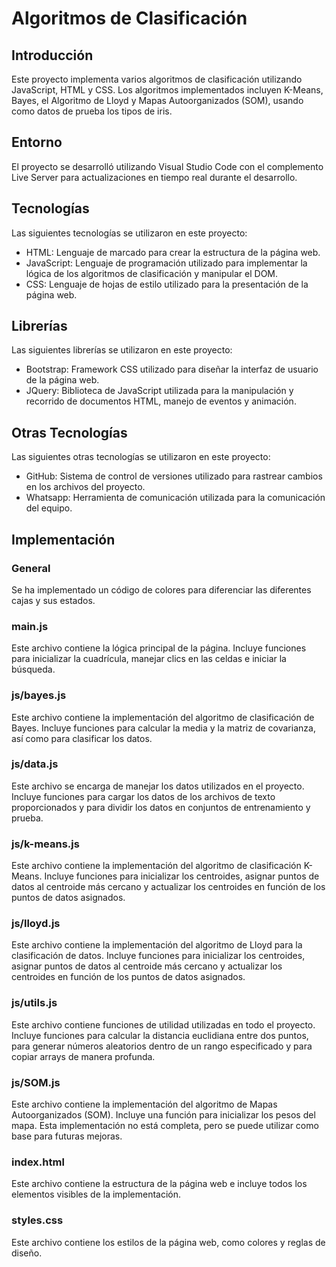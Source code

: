 # Algoritmos de Clasificación
## Introducción
Este proyecto implementa varios algoritmos de clasificación utilizando JavaScript, HTML y CSS. Los algoritmos implementados incluyen K-Means, Bayes, el Algoritmo de Lloyd y Mapas Autoorganizados (SOM), usando como datos de prueba los tipos de iris.

## Entorno
El proyecto se desarrolló utilizando Visual Studio Code con el complemento Live Server para actualizaciones en tiempo real durante el desarrollo.

## Tecnologías
Las siguientes tecnologías se utilizaron en este proyecto:

- HTML: Lenguaje de marcado para crear la estructura de la página web.
- JavaScript: Lenguaje de programación utilizado para implementar la lógica de los algoritmos de clasificación y manipular el DOM.
- CSS: Lenguaje de hojas de estilo utilizado para la presentación de la página web.

## Librerías
Las siguientes librerías se utilizaron en este proyecto:

- Bootstrap: Framework CSS utilizado para diseñar la interfaz de usuario de la página web.
- JQuery: Biblioteca de JavaScript utilizada para la manipulación y recorrido de documentos HTML, manejo de eventos y animación.

## Otras Tecnologías
Las siguientes otras tecnologías se utilizaron en este proyecto:

- GitHub: Sistema de control de versiones utilizado para rastrear cambios en los archivos del proyecto.
- Whatsapp: Herramienta de comunicación utilizada para la comunicación del equipo.

## Implementación
### General
Se ha implementado un código de colores para diferenciar las diferentes cajas y sus estados.

### main.js
Este archivo contiene la lógica principal de la página. Incluye funciones para inicializar la cuadrícula, manejar clics en las celdas e iniciar la búsqueda.

### js/bayes.js
Este archivo contiene la implementación del algoritmo de clasificación de Bayes. Incluye funciones para calcular la media y la matriz de covarianza, así como para clasificar los datos.

### js/data.js
Este archivo se encarga de manejar los datos utilizados en el proyecto. Incluye funciones para cargar los datos de los archivos de texto proporcionados y para dividir los datos en conjuntos de entrenamiento y prueba.

### js/k-means.js
Este archivo contiene la implementación del algoritmo de clasificación K-Means. Incluye funciones para inicializar los centroides, asignar puntos de datos al centroide más cercano y actualizar los centroides en función de los puntos de datos asignados.

### js/lloyd.js
Este archivo contiene la implementación del algoritmo de Lloyd para la clasificación de datos. Incluye funciones para inicializar los centroides, asignar puntos de datos al centroide más cercano y actualizar los centroides en función de los puntos de datos asignados.

### js/utils.js
Este archivo contiene funciones de utilidad utilizadas en todo el proyecto. Incluye funciones para calcular la distancia euclidiana entre dos puntos, para generar números aleatorios dentro de un rango especificado y para copiar arrays de manera profunda.

### js/SOM.js
Este archivo contiene la implementación del algoritmo de Mapas Autoorganizados (SOM). Incluye una función para inicializar los pesos del mapa. Esta implementación no está completa, pero se puede utilizar como base para futuras mejoras.

### index.html
Este archivo contiene la estructura de la página web e incluye todos los elementos visibles de la implementación.

### styles.css
Este archivo contiene los estilos de la página web, como colores y reglas de diseño.
